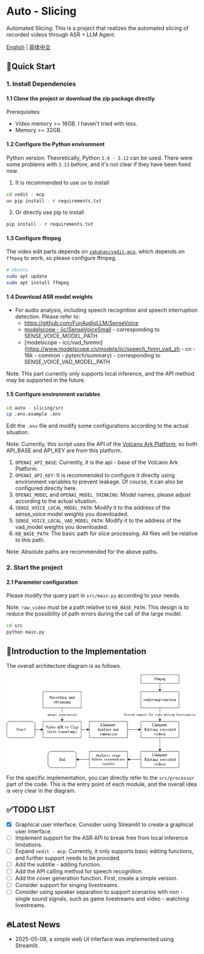 # Auto - Slicing

Automated Slicing: This is a project that realizes the automated slicing of recorded videos through ASR + LLM Agent.

[English](README.md) | [简体中文](README_cn.md)

## 👀Quick Start

### 1. Install Dependencies

#### 1.1 Clone the project or download the zip package directly

Prerequisites:
- Video memory >= 16GB. I haven't tried with less.
- Memory >= 32GB.

#### 1.2 Configure the Python environment

Python version: Theoretically, Python `3.9 - 3.12` can be used. There were some problems with `3.13` before, and it's not clear if they have been fixed now.

1. It is recommended to use uv to install

```bash
cd vedit - mcp
uv pip install - r requirements.txt
```

2. Or directly use pip to install

```bash
pip install - r requirements.txt
```

#### 1.3 Configure ffmpeg

The video edit parts depends on [`zakahan/vedit-mcp`](https://github.com/zakahan/vedit-mcp), which depends on `ffmpeg` to work, so please configure ffmpeg.

```bash
# Ubuntu
sudo apt update
sudo apt install ffmpeg
```

#### 1.4 Download ASR model weights

- For audio analysis, including speech recognition and speech interruption detection. Please refer to:
  - https://github.com/FunAudioLLM/SenseVoice
  - [modelscope - iic/SenseVoiceSmall](https://www.modelscope.cn/models/iic/SenseVoiceSmall) - corresponding to SENSE_VOICE_MODEL_PATH
  - [modelscope - icc/vad_fsmmn](https://www.modelscope.cn/models/iic/speech_fsmn_vad_zh - cn - 16k - common - pytorch/summary) - corresponding to SENSE_VOICE_VAD_MODEL_PATH

Note: This part currently only supports local inference, and the API method may be supported in the future.

#### 1.5 Configure environment variables

```bash
cd auto - slicing/src
cp .env.example .env
```

Edit the `.env` file and modify some configurations according to the actual situation.

Note: Currently, this script uses the API of the [Volcano Ark Platform](https://www.volcengine.com/product/ark), so both API_BASE and API_KEY are from this platform.
1. `OPENAI_API_BASE`: Currently, it is the api - base of the Volcano Ark Platform.
2. `OPENAI_API_KEY`: It is recommended to configure it directly using environment variables to prevent leakage. Of course, it can also be configured directly here.
3. `OPENAI_MODEL` and `OPENAI_MODEL_THINKING`: Model names, please adjust according to the actual situation.
4. `SENSE_VOICE_LOCAL_MODEL_PATH`: Modify it to the address of the sense_voice model weights you downloaded.
5. `SENSE_VOICE_LOCAL_VAD_MODEL_PATH`: Modify it to the address of the vad_model weights you downloaded.
6. `KB_BASE_PATH`: The basic path for slice processing. All files will be relative to this path.

Note: Absolute paths are recommended for the above paths.

### 2. Start the project

#### 2.1 Parameter configuration

Please modify the query part in `src/main.py` according to your needs.

Note: `raw_video` must be a path relative to `KB_BASE_PATH`. This design is to reduce the possibility of path errors during the call of the large model.

```bash
cd src
python main.py
```

## 🫡Introduction to the Implementation

The overall architecture diagram is as follows.

![](./assert/images/stream_en.png)

For the specific implementation, you can directly refer to the `src/processor` part of the code. This is the entry point of each module, and the overall idea is very clear in the diagram.

## ✅TODO LIST
- [x] Graphical user interface: Consider using Streamlit to create a graphical user interface.
- [ ] Implement support for the ASR API to break free from local inference limitations.
- [ ] Expand `vedit - mcp`. Currently, it only supports basic editing functions, and further support needs to be provided.
- [ ] Add the subtitle - adding function.
- [ ] Add the API calling method for speech recognition.
- [ ] Add the cover generation function. First, create a simple version.
- [ ] Consider support for singing livestreams.
- [ ] Consider using speaker separation to support scenarios with non - single sound signals, such as game livestreams and video - watching livestreams. 

## 🔥Latest News

- 2025-05-08, a simple web UI interface was implemented using Streamlit.